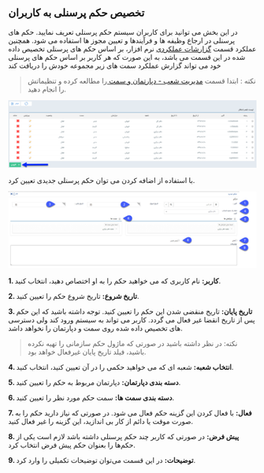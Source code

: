 ## تخصیص حکم پرسنلی به کاربران 


در این بخش می توانید برای کاربران سیستم حکم پرسنلی تعریف نمایید. حکم های پرسنلی در ارجاع وظیفه ها و فرآیندها و تعیین مجوز ها استفاده می شود. همچنین عملکرد قسمت [گزارشات عملکردی](https://github.com/1stco/PayamGostarDocs/blob/master/help%202.5.4/Management-and-reports/Functional-reports/Functional-reports.md) نرم افزار، بر اساس حکم های پرسنلی تخصیص داده شده در این قسمت می باشد، به این صورت که هر کاربر بر اساس حکم های پرسنلی خود می تواند گزارش عملکرد سمت های زیر مجموعه خودش را دریافت کند

> نکته : ابتدا قسمت [مدیریت شعب - دپارتمان و سمت ](https://github.com/1stco/PayamGostarDocs/blob/master/help%202.5.4/Basic-Information/branches-department/branches-department.md)را مطالعه کرده و تنظیماتش را انجام دهید.


![](1.png)

با استفاده از اضافه کردن می توان حکم پرسنلی جدیدی تعیین کرد.

![](2.png)

**1. کاربر:** نام کاربری که می خواهید حکم را به او اختصاص دهید، انتخاب کنید.

**2. تاریخ شروع:** تاریخ شروع حکم را تعیین کنید.

**3. تاریخ پایان:** تاریخ منقضی شدن این حکم را تعیین کنید.  توجه داشته باشید که این حکم پس از تاریخ انقضا غیر فعال می گردد. کاربر می تواند به سیستم ورود کند ولی دسترسی های تخصیص داده شده روی سمت و دپارتمان را نخواهد داشد.

> نکته: در نظر داشته باشید در صورتی که ماژول حکم سازمانی را تهیه نکرده باشید، فیلد تاریخ پایان غیرفعال خواهد بود.

**4. انتخاب شعبه:** شعبه ای که می خواهید حکمی را در آن تعیین کنید، انتخاب کنید.

**5. دسته بندی دپارتمان:** دپارتمان مربوط به حکم را تعیین کنید.

**6. دسته بندی سمت ها:** سمت حکم مورد نظر را تعیین کنید.

**7. فعال:** با فعال کردن این گزینه حکم فعال می شود. در صورتی که نیاز دارید حکم را به صورت موقت یا دائم از کار بی اندازید، این گزینه را غیر فعال کنید.

**8. پیش فرض:** در صورتی که کاربر چند حکم پرسنلی داشته باشد لازم است یکی از حکم‌ها را بعنوان حکم پیش فرض انتخاب کرد.

**9. توضیحات:** در این قسمت می‌توان توضیحات تکمیلی را وارد کرد.
